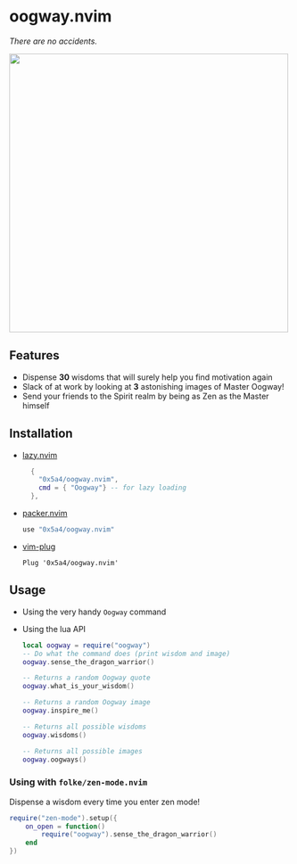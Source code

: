 # oogway.nvim

_There are no accidents._

<div id="header" align="left">
  <img src="https://media.giphy.com/media/5Ivz8uxHriaAw/giphy.gif" width="500"/>
</div>

## Features

- Dispense **30** wisdoms that will surely help you find motivation again
- Slack of at work by looking at **3** astonishing images of Master Oogway!
- Send your friends to the Spirit realm by being as Zen as the Master himself

## Installation

- [lazy.nvim](https://github.com/folke/lazy.nvim)

  ```lua
    {
      "0x5a4/oogway.nvim",
      cmd = { "Oogway"} -- for lazy loading
    },
  ```

- [packer.nvim](https://github.com/wbthomason/packer.nvim)

  ```lua
  use "0x5a4/oogway.nvim"
  ```

- [vim-plug](https://github.com/junegunn/vim-plug)

  ```vim
  Plug '0x5a4/oogway.nvim'
  ```

## Usage

- Using the very handy `Oogway` command
- Using the lua API

  ```lua
  local oogway = require("oogway")
  -- Do what the command does (print wisdom and image)
  oogway.sense_the_dragon_warrior()

  -- Returns a random Oogway quote
  oogway.what_is_your_wisdom()

  -- Returns a random Oogway image
  oogway.inspire_me()

  -- Returns all possible wisdoms
  oogway.wisdoms()

  -- Returns all possible images
  oogway.oogways()
  ```

### Using with `folke/zen-mode.nvim`

Dispense a wisdom every time you enter zen mode!

```lua
require("zen-mode").setup({
    on_open = function()
        require("oogway").sense_the_dragon_warrior()
    end
})

```
